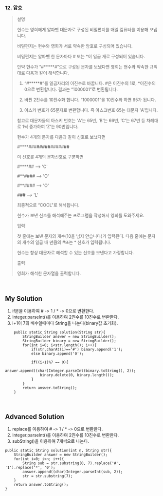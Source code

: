 ### 12. 암호
>설명
>
>현수는 영희에게 알파벳 대문자로 구성된 비밀편지를 매일 컴퓨터를 이용해 보냅니다.
>
>비밀편지는 현수와 영희가 서로 약속한 암호로 구성되어 있습니다.
>
>비밀편지는 알파벳 한 문자마다 # 또는 *이 일곱 개로 구성되어 있습니다.
>
>만약 현수가 “#*****#”으로 구성된 문자를 보냈다면 영희는 현수와 약속한 규칙대로 다음과 같이 해석합니다.
>
>1. “#*****#”를 일곱자리의 이진수로 바꿉니다. #은 이진수의 1로, *이진수의 0으로 변환합니다. 결과는 “1000001”로 변환됩니다.
>
>2. 바뀐 2진수를 10진수화 합니다. “1000001”을 10진수화 하면 65가 됩니다.
>
>3. 아스키 번호가 65문자로 변환합니다. 즉 아스크번호 65는 대문자 'A'입니다.
>
>참고로 대문자들의 아스키 번호는 'A'는 65번, ‘B'는 66번, ’C'는 67번 등 차례대로 1씩 증가하여 ‘Z'는 90번입니다.
>
>현수가 4개의 문자를 다음과 같이 신호로 보냈다면
>
>#****###**#####**#####**##**
>
>이 신호를 4개의 문자신호로 구분하면
>
>#****## --> 'C'
>
>#**#### --> 'O'
>
>#**#### --> 'O'
>
>#**##** --> 'L'
>
>최종적으로 “COOL"로 해석됩니다.
>
>현수가 보낸 신호를 해석해주는 프로그램을 작성해서 영희를 도와주세요.
>
>입력
>
>첫 줄에는 보낸 문자의 개수(10을 넘지 안습니다)가 입력된다. 다음 줄에는 문자의 개수의 일곱 배 만큼의 #또는 * 신호가 입력됩니다.
>
>현수는 항상 대문자로 해석할 수 있는 신호를 보낸다고 가정합니다.
>
>출력
>
>영희가 해석한 문자열을 출력합니다.

<br>

## My Solution
1. if문을 이용하여 # -> 1 / * -> 0으로 변환한다.
2. Integer.parseInt()를 이용하여 2진수를 10진수로 변환한다.
3. i+1이 7의 배수일때마다 String을 나눈다(binary값 초기화). 

```
    public static String solution(String str){
        StringBuilder answer = new StringBuilder();
        StringBuilder binary = new StringBuilder();
        for(int i=0; i<str.length(); i++){
            if(str.charAt(i)=='#') binary.append('1');
            else binary.append('0');
            
            if((i+1)%7 == 0){
                answer.append((char)Integer.parseInt(binary.toString(), 2));
                binary.delete(0, binary.length());
            } 
        }
        return answer.toString();
    }
```

<br>

## Advanced Solution
1. replace를 이용하여 # -> 1 / * -> 0으로 변환한다.
2. Integer.parseInt()를 이용하여 2진수를 10진수로 변환한다.
3. subString()을 이용하여 7개씩으로 나눈다.

```
public static String solution(int n, String str){
    StringBuilder answer = new StringBuilder();
    for(int i=0; i<n; i++){
        String sub = str.substring(0, 7).replace('#', '1').replace('*', '0');
        answer.append((char)Integer.parseInt(sub, 2));
        str = str.substring(7);
    }
    return answer.toString();
}
```